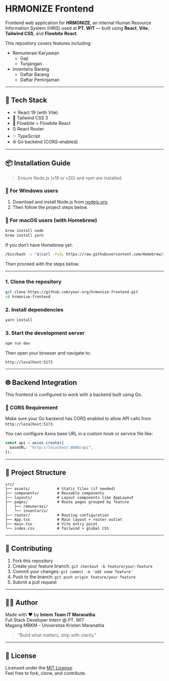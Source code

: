 # HRMONIZE Frontend

Frontend web application for **HRMONIZE**, an internal Human Resource Information System (HRIS) used at **PT. WIT** — built using **React**, **Vite**, **Tailwind CSS**, and **Flowbite React**.

This repository covers features including:

- Remunerasi Karyawan
  - Gaji
  - Tunjangan
- Inventaris Barang
  - Daftar Barang
  - Daftar Peminjaman

---

## 🚀 Tech Stack

- ⚛️ React 19 (with Vite)
- 💨 Tailwind CSS 3
- 🎨 Flowbite + Flowbite React
- 🔃 React Router
- ✨ TypeScript
- 🌐 Go backend (CORS-enabled)

---

## 📦 Installation Guide

> Ensure Node.js (v18 or v20) and npm are installed.

### 🔧 For Windows users

1. Download and install Node.js from [nodejs.org](https://nodejs.org/).
2. Then follow the project steps below.

### 🍏 For macOS users (with Homebrew)

```bash
brew install node
brew install yarn
```

If you don’t have Homebrew yet:

```bash
/bin/bash -c "$(curl -fsSL https://raw.githubusercontent.com/Homebrew/install/HEAD/install.sh)"
```

Then proceed with the steps below.

---

### 1. Clone the repository

```bash
git clone https://github.com/your-org/hrmonize-frontend.git
cd hrmonize-frontend
```

### 2. Install dependencies

```bash
yarn install
```

### 3. Start the development server

```bash
npm run dev
```

Then open your browser and navigate to:

```
http://localhost:5173
```

---

## 🌐 Backend Integration

This frontend is configured to work with a backend built using Go.

### 🔐 CORS Requirement

Make sure your Go backend has CORS enabled to allow API calls from `http://localhost:5173`.

You can configure Axios base URL in a custom hook or service file like:

```ts
const api = axios.create({
  baseURL: "http://localhost:8080/api",
});
```

---

## 📁 Project Structure

```
src/
├── assets/            # Static files (if needed)
├── components/        # Reusable components
├── layouts/           # Layout components like AppLayout
├── pages/             # Route pages grouped by feature
│   ├── remunerasi/
│   └── inventaris/
├── router/            # Routing configuration
├── App.tsx            # Main layout + router outlet
├── main.tsx           # Vite entry point
└── index.css          # Tailwind + global CSS
```

---

## 🙋 Contributing

1. Fork this repository
2. Create your feature branch: `git checkout -b feature/your-feature`
3. Commit your changes: `git commit -m 'add some feature'`
4. Push to the branch: `git push origin feature/your-feature`
5. Submit a pull request

---

## 👨‍💻 Author

Made with ❤️ by **Intern Team IT Maranatha**  
Full Stack Developer Intern @ PT. WIT  
Magang MBKM - Universitas Kristen Maranatha  
> "Build what matters, ship with clarity."

---

## 📄 License

Licensed under the [MIT License](LICENSE).  
Feel free to fork, clone, and contribute.
